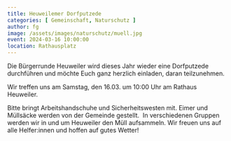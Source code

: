 ```yaml
---
title: Heuweilemer Dorfputzede
categories: [ Gemeinschaft, Naturschutz ]
author: fg
image: /assets/images/naturschutz/muell.jpg
event: 2024-03-16 10:00:00
location: Rathausplatz
---
```

Die Bürgerrunde Heuweiler wird dieses Jahr wieder eine Dorfputzede durchführen und möchte Euch ganz herzlich einladen, daran teilzunehmen. 

Wir treffen uns am Samstag, den 16.03. um 10:00 Uhr am Rathaus Heuweiler. 

Bitte bringt Arbeitshandschuhe und Sicherheitswesten mit. Eimer und Müllsäcke werden von der Gemeinde gestellt. 
In verschiedenen Gruppen werden wir in und um Heuweiler den Müll aufsammeln.
Wir freuen uns auf alle Helfer:innen und hoffen auf gutes Wetter!
